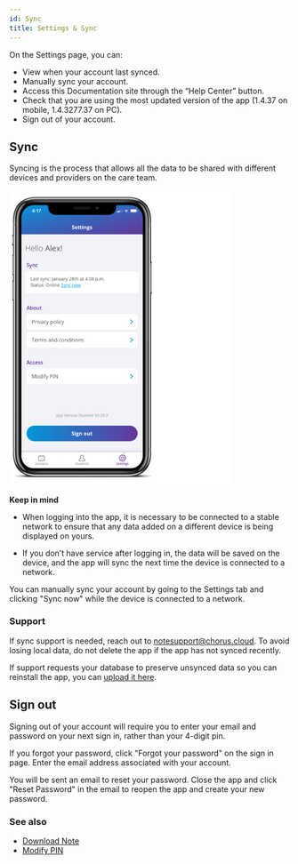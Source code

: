 ```yaml
---
id: Sync
title: Settings & Sync
---
```


On the Settings page, you can: 
- View when your account last synced.
- Manually sync your account.
- Access this Documentation site through the “Help Center” button.
- Check that you are using the most updated version of the app (1.4.37 on mobile, 1.4.3277.37 on PC).
- Sign out of your account.

## Sync
Syncing is the process that allows all the data to be shared with different devices and providers on the care team. 

<img src="/img/Sync.png" width="400" />

**Keep in mind**

- When logging into the app, it is necessary to be connected to a stable network to ensure that any data added on a different device is being displayed on yours. 

- If you don’t have service after logging in, the data will be saved on the device, and the app will sync the next time the device is connected to a network. 

You can manually sync your account by going to the Settings tab and clicking "Sync now" while the device is connected to a network.

### Support

If sync support is needed, reach out to notesupport@chorus.cloud. To avoid losing local data, do not delete the app if the app has not synced recently. 

If support requests your database to preserve unsynced data so you can reinstall the app, you can [upload it here](https://chorusdevs2.sharepoint.com/:f:/s/DatabaseImports/EneKTBp-qrFLvfKsMshoCHQBflMnNtNIzZ2xmnfdldYccQ?e=eP9HW1 "Upload DB").


## Sign out

Signing out of your account will require you to enter your email and password on your next sign in, rather than your 4-digit pin.

If you forgot your password, click "Forgot your password" on the sign in page. Enter the email address associated with your account. 

You will be sent an email to reset your password. Close the app and click "Reset Password" in the email to reopen the app and create your new password.


### See also
- [Download Note](GettingStarted/DownloadNote.md)
- [Modify PIN](Settings/ModifyPIN.md)
